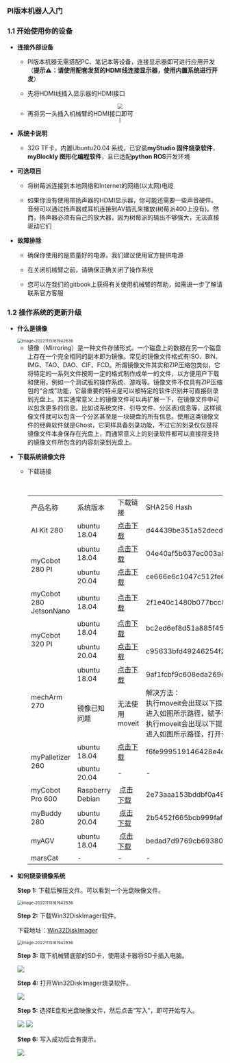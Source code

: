 ### PI版本机器人入门  

### 1.1 开始使用你的设备

- **连接外部设备**
  
  - PI版本机器无需搭配PC、笔记本等设备，连接显示器即可进行应用开发（**提示⚠：请使用配套发货的HDMI线连接显示器，使用内置系统进行开发**）
  
  - 先将HDMI线插入显示器的HDMI接口

  <div align=center>
  <img src="../../resourse/2-serialproduct/myCobot 280/Pi/2.1.2.3开箱与首次使用/PI连接3.jpg" style="zoom:80%;" />
  </div>

  - 再将另一头插入机械臂的HDMI接口即可

  <div align=center>
  <img src="../../resourse/2-serialproduct/myCobot 280/Pi/2.1.2.3开箱与首次使用/PI连接4.jpg" style="zoom:25%;" />
  </div>

  <div align=center>
  <img src="../../resourse/2-serialproduct/myCobot 280/Pi/2.1.2.3开箱与首次使用/PI连接2.jpg" style="zoom:25%;" />
  </div>

  <div align=center>
  <img src="../../resourse/2-serialproduct/myCobot 280/Pi/2.1.2.3开箱与首次使用/PI连接1.jpg" style="zoom:25%;" />
  </div>
  
- **系统卡说明**
  
  - 32G TF卡，内置Ubuntu20.04 系统，已安装**myStudio 固件烧录软件**，**myBlockly 图形化编程软件**，且已适配**python ROS**开发环境
  
- **可选项目**
  
  - 将树莓派连接到本地网络和Internet的网络(以太网)电缆

  - 如果你没有使用带扬声器的HDMI显示器，你可能还需要一些声音硬件。音频可以通过扬声器或耳机连接到AV插孔来播放(树莓派400上没有)。然而，扬声器必须有自己的放大器，因为树莓派的输出不够强大，无法直接驱动它们

- **故障排除**
  
  - 确保你使用的是质量好的电源，我们建议使用官方提供电源

  - 在关闭机械臂之前，请确保正确关闭了操作系统

  - 您可以在我们的gitbook上获得有关使用机械臂的帮助，如需进一步了解请联系官方客服
  
  
### 1.2 操作系统的更新升级

- **什么是镜像**
  
  <img src="../../resourse/19-mirroring/15.1-what-is-mirroring/1.jpg" alt="image-20221115161942636" style="zoom: 67%;" />
  
  - 镜像（Mirroring）是一种文件存储形式。一个磁盘上的数据在另一个磁盘上存在一个完全相同的副本即为镜像。常见的镜像文件格式有ISO、BIN、IMG、TAO、DAO、CIF、FCD。所谓镜像文件其实和ZIP压缩包类似，它将特定的一系列文件按照一定的格式制作成单一的文件，以方便用户下载和使用，例如一个测试版的操作系统、游戏等。镜像文件不仅具有ZIP压缩包的“合成”功能，它最重要的特点是可以被特定的软件识别并可直接刻录到光盘上。其实通常意义上的镜像文件可以再扩展一下，在镜像文件中可以包含更多的信息。比如说系统文件、引导文件、分区表)信息等，这样镜像文件就可以包含一个分区甚至是一块硬盘的所有信息。使用这类镜像文件的经典软件就是Ghost，它同样具备刻录功能，不过它的刻录仅仅是将镜像文件本身保存在光盘上，而通常意义上的刻录软件都可以直接将支持的镜像文件所包含的内容刻录到光盘上。
  
- **下载系统镜像文件**
  
  - 下载链接
    
    <table>
    <tr>
        <td>产品名称</td>
        <td>系统版本</td>
        <td>下载链接</td>
        <td>SHA256 Hash</td>
    </tr>
    <tr>
        <td>AI Kit 280</td>
        <td>ubuntu 18.04</td>
        <td>
            <a href="https://download-elephantrobotics.oss-cn-shenzhen.aliyuncs.com/Product_software/iMage-ISO/AI_Kit/AI_myCobot_280_ubuntu_V20221030-shrink.zip">点击下载</a>
        </td>
        <td>d44439be351a52decdb4470cb623a032047e223ffce73477d29aa973bb9100e1</td>
    </tr>
    <tr>
        <td rowspan='2'>myCobot 280 PI</td>
        <td>ubuntu 18.04</td>
        <td>
            <a href="https://download-elephantrobotics.oss-cn-shenzhen.aliyuncs.com/Product_software/iMage-ISO/myCobot-280/myCobot_280_ubuntu_V20221030-shrink.zip">点击下载</a></td>
        <td>04e40af5b637ec003a8b23ef9012e353361fd336db4e17cf9a65feb75e92927e</td>
    </tr>
    <tr>
        <td>ubuntu 20.04</td>
        <td> 
            <a href="https://download-elephantrobotics.oss-cn-shenzhen.aliyuncs.com/Product_software/iMage-ISO/myCobot-280/myCobot_280_ubuntu_V20230222_20.04Pi_aarch64_shrunk.img.gz">点击下载</a>
        </td>
        <td>ce666e6c1047c512fe6b270336d472e48f231be12808729ed57f743f9d284397</td>
    </tr>
    <tr>
        <td>myCobot 280 JetsonNano</td>
        <td>ubuntu 18.04</td>
        <td>
            <a href="https://download-elephantrobotics.oss-cn-shenzhen.aliyuncs.com/Product_software/iMage-ISO/myCobot-280JetsonNano/myCobot_280_Jetsonnano_V221101-shrink.zip">点击下载</a>
        </td>
        <td>2f1e40c1480b077bcc83abd3b79ac175f25d21e9cc344a014636167ee2eb087c</td>
    </tr>
    <tr>
        <td rowspan='2'>myCobot 320 PI</td>
        <td>ubuntu 18.04</td>
        <td>
            <a href="https://download-elephantrobotics.oss-cn-shenzhen.aliyuncs.com/Product_software/iMage-ISO/myCobot-320/myCobot_320_ubuntu_V20220805-2.zip">点击下载</a>
        </td>
        <td>bc2ed6ef8d51a885f45379392b71e35420638a427d5b4b3a3c9d1803d7e589eb</td>
    </tr>
    <tr>
        <td>ubuntu 20.04</td>
        <td><a href="https://download-elephantrobotics.oss-cn-shenzhen.aliyuncs.com/Product_software/iMage-ISO/myCobot-320/myCobot_320_ubuntu_V20221101_20.04Pi_aarch64-shrink.zip">点击下载</a>
        </td>
        <td>c95633bfd49246254f2be4783c6a91a15212422219157962c93125092aff6b34</td>
    </tr>
    <tr>
        <td rowspan='2'>mechArm 270</td>
        <td>ubuntu 18.04</td>
        <td><a href="https://download-elephantrobotics.oss-cn-shenzhen.aliyuncs.com/Product_software/iMage-ISO/mechArm-270/mechArm270_V221030-shrink.zip">点击下载</a>
        </td>
        <td>9af1fcbf9c608eda269dc395a8d68ea0a270008a88ec8ec3cf97758371a11178<td>
    </tr>
    <tr>
    ​	<td>镜像已知问题</td>
    ​	<td>无法使用moveit</td>
    ​	<td>
        解决方法：
     </br>执行moveit会出现以下提示，说明没有赋予权限:
     <img src="../../resourse/19-mirroring/15.2-mirroring-burning/15.2No permission.png">
     </br>进入如图所示路径，赋予该py文件可执行权限即可
     <img src="../../resourse/19-mirroring/15.2-mirroring-burning/15.2give permission.png">
     </br>执行moveit会出现以下提示，说明代码内编码格式错误: 
     <img src="../../resourse/19-mirroring/15.2-mirroring-burning/15.2encoding error.png">
     </br>进入如图所示路径，打开该py文件在顶部输入：#coding=utf8 保存即可
     <img src="../../resourse/19-mirroring/15.2-mirroring-burning/15.2coding.png">
       </td>
    </tr>
    <tr>
    ​	<td rowspan='2'>myPalletizer 260</td>
    ​	<td>ubuntu 18.04</td>
    ​	<td><a href="https://download-elephantrobotics.oss-cn-shenzhen.aliyuncs.com/Product_software/iMage-ISO/myCobot-280/myCobot_280_ubuntu_V20221030-shrink.zip">点击下载</a>
    ​    </td>
    ​	<td>f6fe999519146428e4c60960b242f647ae5c73c704852d686b28580b3a3f695d</td>
    </tr>
    <tr>
    ​	<td>ubuntu 20.04</td>
    ​	<td>-</td>
    ​	<td>-</td>
    </tr>
    <tr>
    ​    <td>myCobot Pro 600</td>
    ​    <td>Raspberry Debian</td>
    ​    <td>
    ​        <a href="https://download-elephantrobotics.oss-cn-shenzhen.aliyuncs.com/Product_software/iMage-ISO/myCobot-Pro-600/myCobot_Pro_600_bebian_V20221021.zip">点击下载</a>
    ​    </td>
    ​    <td>2e73aaa153bddbf0a49d18669a254b27403f17f8e989c05d13836d7c1f8bd4d9</td>
    </tr>
    <tr>
    ​    <td>myBuddy 280</td>
    ​    <td>ubuntu 20.04</td>
    ​    <td>
    ​        <a href="https://download-elephantrobotics.oss-cn-shenzhen.aliyuncs.com/Product_software/iMage-ISO/myBuddy-280/myBuddy_280_ubuntu_V20221028_20.04Pi_aarch64_shrunk.img.gz">点击下载</a>
    ​    </td>
    ​    <td>2b5452f665bcb999faf1727b2103dc1e5745705f5706728e140d62906b099920</td>
    </tr>
    <tr>
    ​    <td>myAGV</td>
    ​    <td>ubuntu 18.04</td>
    ​    <td>
    ​        <a href="https://download-elephantrobotics.oss-cn-shenzhen.aliyuncs.com/Product_software/iMage-ISO/myAGV/myAGV_ubuntu18.04_20221028-shrink.zip">点击下载</a>
    ​     </td>
    <td>bedad7d9769cb69380c6a4b9742ba7aefc21db41ab239172b7a5a7b632453baa</td>
    </tr>
    <tr>
    ​    <td>marsCat</td>
    ​    <td>-</td>
    ​    <td>-</td>
    ​    <td>-</td>
    </tr>
    </table>
  
- **如何烧录镜像系统**
  
  **Step 1:** 下载后解压文件。可以看到一个光盘映像文件。

  <img src="../../resourse/19-mirroring/15.2-mirroring-burning/1.png" alt="image-20221115161942636" style="zoom: 67%;" />

  **Step 2:** 下载Win32DiskImager软件。

  下载地址：[Win32DiskImager](https://sourceforge.net/projects/win32diskimager/)

  <img src="../../resourse/19-mirroring/15.2-mirroring-burning/2.png" alt="image-20221115161942636" style="zoom: 67%;" />

  **Step 3:** 取下机械臂底部的SD卡，使用读卡器将SD卡插入电脑。

  <img src="../../resourse/19-mirroring/15.2-mirroring-burning/3.png">

  **Step 4:** 打开Win32DiskImager烧录软件。

  <img src="../../resourse/19-mirroring/15.2-mirroring-burning/4.png">

  **Step 5:** 选择E盘和光盘映像文件，然后点击“写入”，即可开始写入。

  <img src="../../resourse/19-mirroring/15.2-mirroring-burning/5.png">

  <img src="../../resourse/19-mirroring/15.2-mirroring-burning/6.png">

  **Step 6:** 写入成功后会有提示。

  <img src="../../resourse/19-mirroring/15.2-mirroring-burning/7.png">

  
  
  
  
